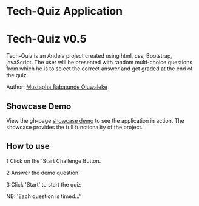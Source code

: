 Tech-Quiz Application
========================

# Tech-Quiz v0.5

Tech-Quiz is an Andela project created using html, css, Bootstrap, javaScript. The user will be presented with random multi-choice questions from which he is to select the correct answer and get graded at the end of the quiz.

Author: [Mustapha Babatunde Oluwaleke](https://twitter.com/iAmToystars)

## Showcase Demo

View the gh-page  [showcase demo](https://andela-bmustapha.github.io/tech-quiz) to see the application in action. The showcase provides the full functionality of the project.

## How to use
1 Click on the 'Start Challenge Button.

2 Answer the demo question.

3 Click 'Start' to start the quiz

NB: 'Each question is timed...'

